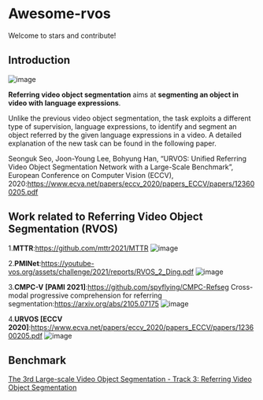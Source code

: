 # Awesome-rvos
Welcome to stars and contribute!

## Introduction

![image](https://user-images.githubusercontent.com/65257938/145671552-f3d3dad7-77e4-4f12-98de-016cc1184976.png)

**Referring video object segmentation** aims at **segmenting an object in video with language expressions**. 

Unlike the previous video object segmentation, the task exploits a different type of supervision, language expressions, to identify and segment an object referred by the given language expressions in a video. A detailed explanation of the new task can be found in the following paper.

Seonguk Seo, Joon-Young Lee, Bohyung Han, “URVOS: Unified Referring Video Object Segmentation Network with a Large-Scale Benchmark”, European Conference on Computer Vision (ECCV), 2020:<https://www.ecva.net/papers/eccv_2020/papers_ECCV/papers/123600205.pdf>

## Work related to Referring Video Object Segmentation (RVOS)

1.**MTTR**:<https://github.com/mttr2021/MTTR>
![image](https://user-images.githubusercontent.com/65257938/145671132-1a2c014e-6563-4f2e-91bd-cd58ed999a0a.png)


2.**PMINet**:<https://youtube-vos.org/assets/challenge/2021/reports/RVOS_2_Ding.pdf>
![image](https://user-images.githubusercontent.com/65257938/145671186-0515bf89-1d71-4155-b3f9-27d6903e3f31.png)


3.**CMPC-V [PAMI 2021]**:<https://github.com/spyflying/CMPC-Refseg>
Cross-modal progressive comprehension for referring segmentation:<https://arxiv.org/abs/2105.07175>
![image](https://user-images.githubusercontent.com/65257938/145671302-40924570-9cd2-4ffa-84d3-5bd11b95358d.png)

4.**URVOS [ECCV 2020]**:<https://www.ecva.net/papers/eccv_2020/papers_ECCV/papers/123600205.pdf>
![image](https://user-images.githubusercontent.com/65257938/145671358-229d8e56-8d40-4cc1-bb4f-58bbff38a452.png)


## Benchmark
[The 3rd Large-scale Video Object Segmentation - Track 3: Referring Video Object Segmentation](https://competitions.codalab.org/competitions/29139#results)
